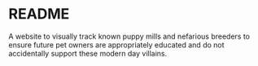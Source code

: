 # README

A website to visually track known puppy mills and nefarious breeders to ensure future pet owners are appropriately educated and do not accidentally support these modern day villains.
